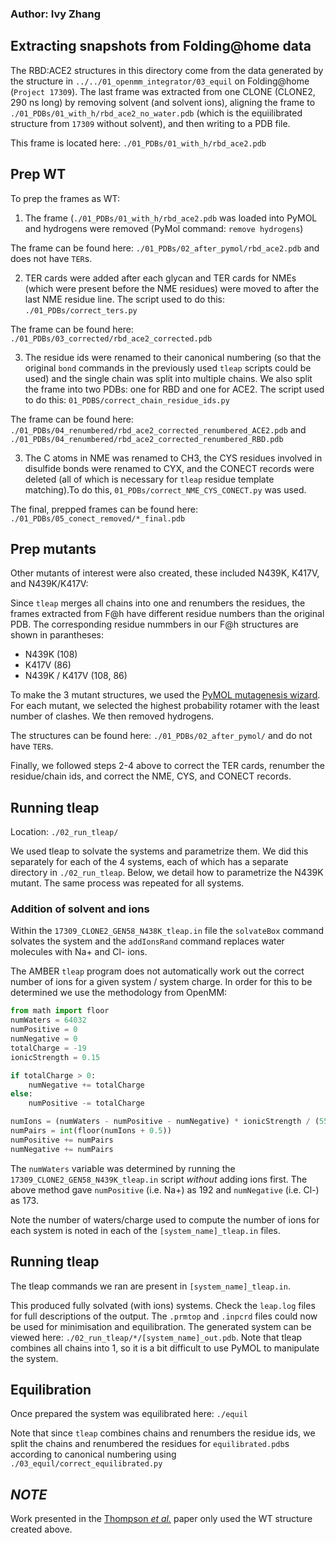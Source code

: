 ### Author: Ivy Zhang

## Extracting snapshots from Folding@home data
The RBD:ACE2 structures in this directory come from the data generated by the structure in `../../01_openmm_integrator/03_equil` on Folding@home (`Project 17309`). The last frame was extracted from one CLONE (CLONE2, 290 ns long) by removing solvent (and solvent ions), aligning the frame to `./01_PDBs/01_with_h/rbd_ace2_no_water.pdb` (which is the equiilibrated structure from `17309` without solvent), and then writing to a PDB file.

This frame is located here: `./01_PDBs/01_with_h/rbd_ace2.pdb`
## Prep WT
To prep the frames as WT:
1. The frame (`./01_PDBs/01_with_h/rbd_ace2.pdb` was loaded into PyMOL and hydrogens were removed (PyMol command: `remove hydrogens`)

The frame can be found here: `./01_PDBs/02_after_pymol/rbd_ace2.pdb` and does not have `TER`s.

2. TER cards were added after each glycan and TER cards for NMEs (which were present before the NME residues) were moved to after the last NME residue line. The script used to do this: `./01_PDBs/correct_ters.py`

The frame can be found here: `./01_PDBs/03_corrected/rbd_ace2_corrected.pdb`

3. The residue ids were renamed to their canonical numbering (so that the original `bond` commands in the previously used `tleap` scripts could be used) and the single chain was split into multiple chains. We also split the frame into two PDBs: one for RBD and one for ACE2. The script used to do this: `01_PDBS/correct_chain_residue_ids.py`

The frame can be found here: `./01_PDBs/04_renumbered/rbd_ace2_corrected_renumbered_ACE2.pdb` and `./01_PDBs/04_renumbered/rbd_ace2_corrected_renumbered_RBD.pdb`

3. The C atoms in NME was renamed to CH3, the CYS residues involved in disulfide bonds were renamed to CYX, and the CONECT records were deleted (all of which is necessary for `tleap` residue template matching).To do this, `01_PDBs/correct_NME_CYS_CONECT.py` was used.

The final, prepped frames can be found here: `./01_PDBs/05_conect_removed/*_final.pdb` 

## Prep mutants
Other mutants of interest were also created, these included N439K, K417V, and N439K/K417V:

Since `tleap` merges all chains into one and renumbers the residues, the frames extracted from F@h have different residue numbers than the original PDB. The corresponding residue nummbers in our F@h structures are shown in parantheses:

- N439K (108)
- K417V (86)
- N439K / K417V (108, 86)

To make the 3 mutant structures, we used the [PyMOL mutagenesis wizard](https://pymolwiki.org/index.php/Mutagenesis).
For each mutant, we selected the highest probability rotamer with the least number of clashes. We then removed hydrogens. 

The structures can be found here: `./01_PDBs/02_after_pymol/` and do not have `TER`s.

Finally, we followed steps 2-4 above to correct the TER cards, renumber the residue/chain ids, and correct the NME, CYS, and CONECT records. 

## Running tleap

Location: `./02_run_tleap/`

We used tleap to solvate the systems and parametrize them. We did this separately for each of the 4 systems, each of which has a separate directory in `./02_run_tleap`. Below, we detail how to parametrize the N439K mutant. The same process was repeated for all systems.

### Addition of solvent and ions

Within the `17309_CLONE2_GEN58_N438K_tleap.in` file the `solvateBox` command solvates the system and the `addIonsRand` command replaces water molecules with Na+ and Cl- ions. 

The AMBER `tleap` program does not automatically work out the correct number of ions for a given system / system charge. In order for this to be determined we use the methodology from OpenMM:

```python
from math import floor
numWaters = 64032
numPositive = 0
numNegative = 0 
totalCharge = -19
ionicStrength = 0.15

if totalCharge > 0:
    numNegative += totalCharge
else:
    numPositive -= totalCharge

numIons = (numWaters - numPositive - numNegative) * ionicStrength / (55.4)  # Pure water is about 55.4 molar (depending on temperature)
numPairs = int(floor(numIons + 0.5))
numPositive += numPairs
numNegative += numPairs
```

The `numWaters` variable was determined by running the `17309_CLONE2_GEN58_N439K_tleap.in` script *without* adding ions first. The above method gave `numPositive` (i.e. Na+) as 192 and `numNegative` (i.e. Cl-) as 173.

Note the number of waters/charge used to compute the number of ions for each system is noted in each of the `[system_name]_tleap.in` files.

## Running tleap
The tleap commands we ran are present in `[system_name]_tleap.in`.

This produced fully solvated (with ions) systems. Check the `leap.log` files for full descriptions of the output. The `.prmtop` and `.inpcrd` files could now be used for minimisation and equilibration. The generated system can be viewed here: `./02_run_tleap/*/[system_name]_out.pdb`. Note that tleap combines all chains into 1, so it is a bit difficult to use PyMOL to manipulate the system.

## Equilibration

Once prepared the system was equilibrated here: `./equil`

Note that since `tleap` combines chains and renumbers the residue ids, we split the chains and renumbered the residues for `equilibrated.pdb`s according to canonical numbering using `./03_equil/correct_equilibrated.py`

## *NOTE*

Work presented in the [Thompson *et al.*](https://www.biorxiv.org/content/10.1101/2020.11.04.355842v1) paper only used the WT structure created above.
